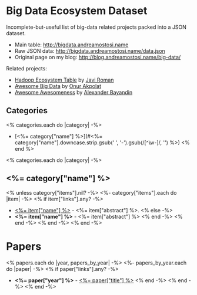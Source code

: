 Big Data Ecosystem Dataset 
==========================

Incomplete-but-useful list of big-data related projects packed into a JSON dataset.

- Main table: http://bigdata.andreamostosi.name
- Raw JSON data: http://bigdata.andreamostosi.name/data.json
- Original page on my blog: http://blog.andreamostosi.name/big-data/

Related projects:
- [Hadoop Ecosystem Table](http://hadoopecosystemtable.github.io/) by [Javi Roman](https://github.com/javiroman)
- [Awesome Big Data](https://github.com/onurakpolat/awesome-bigdata) by [Onur Akpolat](https://github.com/onurakpolat)
- [Awesome Awesomeness](https://github.com/bayandin/awesome-awesomeness) by [Alexander Bayandin](https://github.com/bayandin)

## Categories

<% categories.each do |category| -%>
- [<%= category["name"] %>](#<%= category["name"].downcase.strip.gsub(' ', '-').gsub(/[^\w-]/, '') %>)
<% end %>

<% categories.each do |category| -%>

## <%= category["name"] %>

<% unless category["items"].nil? -%>
<%- category["items"].each do |item| -%>
<% if item["links"].any? -%>
* [<%= item["name"] %>](<%= item["links"][0]["url"] %>) - <%= item["abstract"] %>.
<% else -%>
* **<%= item["name"] %>** - <%= item["abstract"] %>
<% end -%>
<% end -%>
<% end -%>
<% end -%>

# Papers

<% papers.each do |year, papers_by_year| -%>
<%- papers_by_year.each do |paper| -%>
<% if paper["links"].any? -%>
* **<%= paper["year"] %>** - [<%= paper["title"] %>](<%= paper["links"][0]["url"] %>)
<% end -%>
<% end -%>
<% end -%>
